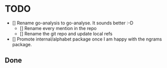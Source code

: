 # TODO

-   [] Rename go-analysis to go-analyse. It sounds better :-D
    -   [] Rename every mention in the repo
    -   [] Rename the git repo and update local refs
-   [] Promote internal/alphabet package once I am happy with the ngrams package.

## Done
